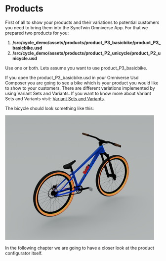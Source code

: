 # Products

First of all to show your products and their variations to potential customers you need to bring them into the SyncTwin Omniverse App. For that we prepared two products for you:

1. **/src/cycle_demo/assets/products/product_P3_basicbike/product_P3_basicbike.usd**
2. **/src/cycle_demo/assets/products/product_P2_unicycle/product_P2_unicycle.usd**

Use one or both. Lets assume you want to use product_P3_basicbike.

If you open the product_P3_basicbike.usd in your Omniverse Usd Composer you are going to see a bike which is your product you would like to show to your customers. There are different variations implemented by using Variant Sets and Variants. If you want to know more about Variant Sets and Variants visit: [Variant Sets and Variants](https://perfectproducts.github.io/usd_templates/usd_concepts/variant_sets_and_variants.html).

The bicycle should look something like this:

![product_P3_basicbike](assets/imgs/product_P3_basicbike.png)

In the following chapter we are going to have a closer look at the product configurator itself.
